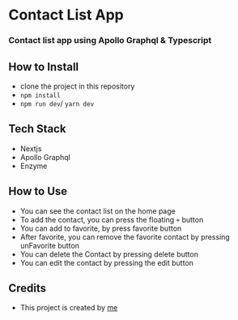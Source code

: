 # Contact List App

### Contact list app using Apollo Graphql & Typescript

## How to Install

- clone the project in this repository
- `npm install`
- `npm run dev`/ `yarn dev`

## Tech Stack

- Nextjs
- Apollo Graphql
- Enzyme

## How to Use

- You can see the contact list on the home page
- To add the contact, you can press the floating `+` button
- You can add to favorite, by press favorite button
- After favorite, you can remove the favorite contact by pressing unFavorite button
- You can delete the Contact by pressing delete button
- You can edit the contact by pressing the edit button

## Credits

- This project is created by [me](https://www.linkedin.com/in/andhika-brosnan/)
